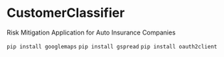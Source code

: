 # CustomerClassifier
Risk Mitigation Application for Auto Insurance Companies

`pip install googlemaps`
`pip install gspread`
`pip install oauth2client`
